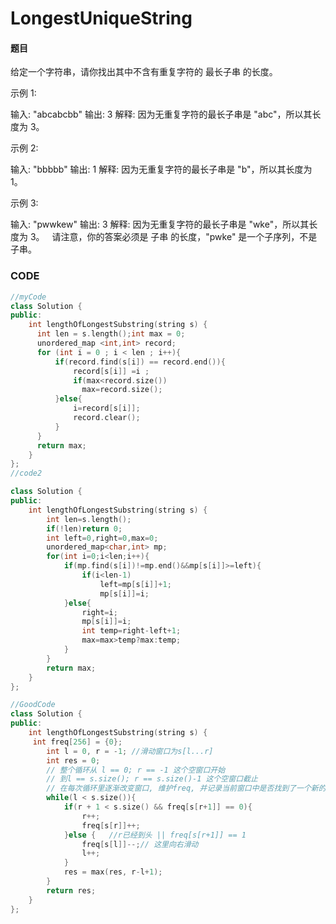 # LongestUniqueString


#### 题目

给定一个字符串，请你找出其中不含有重复字符的 最长子串 的长度。

示例 1:

输入: "abcabcbb"
输出: 3 
解释: 因为无重复字符的最长子串是 "abc"，所以其长度为 3。

示例 2:

输入: "bbbbb"
输出: 1
解释: 因为无重复字符的最长子串是 "b"，所以其长度为 1。

示例 3:

输入: "pwwkew"
输出: 3
解释: 因为无重复字符的最长子串是 "wke"，所以其长度为 3。
     请注意，你的答案必须是 子串 的长度，"pwke" 是一个子序列，不是子串。



### CODE
```c++
//myCode
class Solution {
public:
    int lengthOfLongestSubstring(string s) {
      int len = s.length();int max = 0;
      unordered_map <int,int> record;
      for (int i = 0 ; i < len ; i++){
          if(record.find(s[i]) == record.end()){
              record[s[i]] =i ;
              if(max<record.size())
                max=record.size();
          }else{
              i=record[s[i]];
              record.clear();
          }
      }
      return max;
    }
};
//code2

class Solution {
public:
    int lengthOfLongestSubstring(string s) {
        int len=s.length();
        if(!len)return 0;
        int left=0,right=0,max=0;
        unordered_map<char,int> mp;
        for(int i=0;i<len;i++){
            if(mp.find(s[i])!=mp.end()&&mp[s[i]]>=left){
                if(i<len-1)
                    left=mp[s[i]]+1;
                    mp[s[i]]=i;
            }else{
                right=i;
                mp[s[i]]=i;
                int temp=right-left+1;
                max=max>temp?max:temp;
            }
        }
        return max;
    }
};

//GoodCode
class Solution {
public:
    int lengthOfLongestSubstring(string s) {
     int freq[256] = {0};
        int l = 0, r = -1; //滑动窗口为s[l...r]
        int res = 0;
        // 整个循环从 l == 0; r == -1 这个空窗口开始
        // 到l == s.size(); r == s.size()-1 这个空窗口截止
        // 在每次循环里逐渐改变窗口, 维护freq, 并记录当前窗口中是否找到了一个新的最优值
        while(l < s.size()){
            if(r + 1 < s.size() && freq[s[r+1]] == 0){
                r++;
                freq[s[r]]++;
            }else {   //r已经到头 || freq[s[r+1]] == 1
                freq[s[l]]--;// 这里向右滑动
                l++;
            }
            res = max(res, r-l+1);
        }
        return res;
    }
};

```

